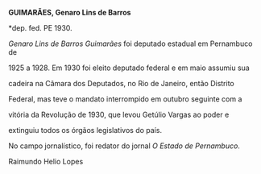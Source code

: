 **GUIMARÃES, Genaro Lins de Barros**



\*dep. fed. PE 1930.



*Genaro Lins de Barros Guimarães* foi deputado estadual em Pernambuco de

1925 a 1928. Em 1930 foi eleito deputado federal e em maio assumiu sua

cadeira na Câmara dos Deputados, no Rio de Janeiro, então Distrito

Federal, mas teve o mandato interrompido em outubro seguinte com a

vitória da Revolução de 1930, que levou Getúlio Vargas ao poder e

extinguiu todos os órgãos legislativos do país.



No campo jornalístico, foi redator do jornal *O Estado de Pernambuco*.



Raimundo Helio Lopes



